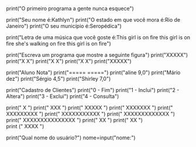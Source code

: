 print("O primeiro programa a gente nunca esquece")

print("Seu nome é:Kathlyn")
print("O estado em que você mora é:Rio de Janeiro")
print("O seu município é:Seropédica")

print("Letra de uma música que você goste é:This girl is on fire this girl is on fire she's walking on fire this girl is on fire")

print("Escreva um programa que mostre a seguinte figura")
print("XXXXX")
print("X   X")
print("X   X")
print("X   X")
print("XXXXX")

print("Aluno  Nota")
print("=====  =====")
print("aline   9,0")
print("Mário   dez")
print("Sérgio  4,5")
print("Shirley 7,0")

print("Cadastro de Clientes")
print("0 - Fim")
print("1 - Inclui")
print("2 - Altera")
print("3 - Exclui")
print("4 - Consulta")

print("        X     ") 
print("       XXX    ")
print("      XXXXX   ")
print("     XXXXXXX  ")
print("     XXXXXXXXX ")
print("    XXXXXXXXXXX ")
print("   XXXXXXXXXXXXX ")
print("  XXXXXXXXXXXXXXX ")
print("        XX        ")
print("        XX        ")       
print ("       XXXX      ")


print("Qual nome do usuário?") 
nome=input("nome:")

